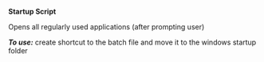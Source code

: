 **Startup Script**

Opens all regularly used applications (after prompting user)

***To use:*** create shortcut to the batch file and move it to the windows startup folder